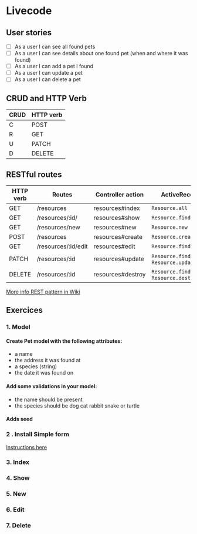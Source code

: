 # Livecode

## User stories

- [ ] As a user I can see all found pets
- [ ] As a user I can see details about one found pet (when and where it was found)
- [ ] As a user I can add a pet I found
- [ ] As a user I can update a pet
- [ ] As a user I can delete a pet

## CRUD and HTTP Verb

| CRUD | HTTP verb |
|--|--|
| C | POST |
| R | GET |
| U | PATCH |
| D | DELETE |

## RESTful routes

| HTTP verb | Routes | Controller action |  ActiveRecord method |
|--------|---|---|---|
| GET    | /resources          | resources#index   | `Resource.all` |
| GET    | /resources/:id/     | resources#show    | `Resource.find(id)` |
| GET    | /resources/new      | resources#new     | `Resource.new` |
| POST   | /resources          | resources#create  | `Resource.create(attributes)` |
| GET    | /resources/:id/edit | resources#edit    | `Resource.find(id)` |
| PATCH  | /resources/:id      | resources#update  | `Resource.find(id)` AND `Resource.update(attributes)` |
| DELETE | /resources/:id      | resources#destroy | `Resource.find(id)` AND `Resource.destroy` |

[More info REST pattern in Wiki ](https://en.wikipedia.org/wiki/Representational_state_transfer)

## Exercices

### 1. Model

#### Create Pet model with the following attributes:

- a name
- the address it was found at
- a species (string)
- the date it was found on

#### Add some validations in your model:

- the name should be present
- the species should be dog cat rabbit snake or turtle

#### Adds seed

### 2 . Install Simple form

[Instructions here](https://github.com/heartcombo/simple_form)

### 3. Index

### 4. Show

### 5. New

### 6. Edit

### 7. Delete




